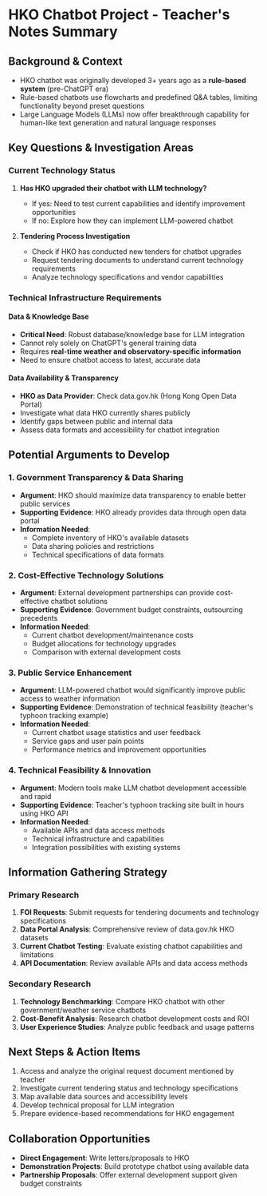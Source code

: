 # HKO Chatbot Project - Teacher's Notes Summary

## Background & Context
- HKO chatbot was originally developed 3+ years ago as a **rule-based system** (pre-ChatGPT era)
- Rule-based chatbots use flowcharts and predefined Q&A tables, limiting functionality beyond preset questions
- Large Language Models (LLMs) now offer breakthrough capability for human-like text generation and natural language responses

## Key Questions & Investigation Areas

### Current Technology Status
1. **Has HKO upgraded their chatbot with LLM technology?**
   - If yes: Need to test current capabilities and identify improvement opportunities
   - If no: Explore how they can implement LLM-powered chatbot

2. **Tendering Process Investigation**
   - Check if HKO has conducted new tenders for chatbot upgrades
   - Request tendering documents to understand current technology requirements
   - Analyze technology specifications and vendor capabilities

### Technical Infrastructure Requirements

#### Data & Knowledge Base
- **Critical Need**: Robust database/knowledge base for LLM integration
- Cannot rely solely on ChatGPT's general training data
- Requires **real-time weather and observatory-specific information**
- Need to ensure chatbot access to latest, accurate data

#### Data Availability & Transparency
- **HKO as Data Provider**: Check data.gov.hk (Hong Kong Open Data Portal)
- Investigate what data HKO currently shares publicly
- Identify gaps between public and internal data
- Assess data formats and accessibility for chatbot integration

## Potential Arguments to Develop

### 1. Government Transparency & Data Sharing
- **Argument**: HKO should maximize data transparency to enable better public services
- **Supporting Evidence**: HKO already provides data through open data portal
- **Information Needed**: 
  - Complete inventory of HKO's available datasets
  - Data sharing policies and restrictions
  - Technical specifications of data formats

### 2. Cost-Effective Technology Solutions
- **Argument**: External development partnerships can provide cost-effective chatbot solutions
- **Supporting Evidence**: Government budget constraints, outsourcing precedents
- **Information Needed**:
  - Current chatbot development/maintenance costs
  - Budget allocations for technology upgrades
  - Comparison with external development costs

### 3. Public Service Enhancement
- **Argument**: LLM-powered chatbot would significantly improve public access to weather information
- **Supporting Evidence**: Demonstration of technical feasibility (teacher's typhoon tracking example)
- **Information Needed**:
  - Current chatbot usage statistics and user feedback
  - Service gaps and user pain points
  - Performance metrics and improvement opportunities

### 4. Technical Feasibility & Innovation
- **Argument**: Modern tools make LLM chatbot development accessible and rapid
- **Supporting Evidence**: Teacher's typhoon tracking site built in hours using HKO API
- **Information Needed**:
  - Available APIs and data access methods
  - Technical infrastructure and capabilities
  - Integration possibilities with existing systems

## Information Gathering Strategy

### Primary Research
1. **FOI Requests**: Submit requests for tendering documents and technology specifications
2. **Data Portal Analysis**: Comprehensive review of data.gov.hk HKO datasets
3. **Current Chatbot Testing**: Evaluate existing chatbot capabilities and limitations
4. **API Documentation**: Review available APIs and data access methods

### Secondary Research
1. **Technology Benchmarking**: Compare HKO chatbot with other government/weather service chatbots
2. **Cost-Benefit Analysis**: Research chatbot development costs and ROI
3. **User Experience Studies**: Analyze public feedback and usage patterns

## Next Steps & Action Items
1. Access and analyze the original request document mentioned by teacher
2. Investigate current tendering status and technology specifications
3. Map available data sources and accessibility levels
4. Develop technical proposal for LLM integration
5. Prepare evidence-based recommendations for HKO engagement

## Collaboration Opportunities
- **Direct Engagement**: Write letters/proposals to HKO
- **Demonstration Projects**: Build prototype chatbot using available data
- **Partnership Proposals**: Offer external development support given budget constraints